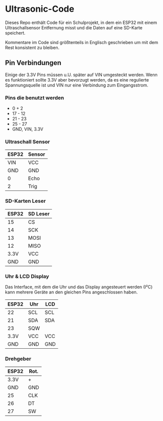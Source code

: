 # Ultrasonic-Code

Dieses Repo enthält Code für ein Schulprojekt, in dem ein ESP32 mit einem Ultraschallsensor
Entfernung misst und die Daten auf eine SD-Karte speichert.

Kommentare im Code sind größtenteils in Englisch geschrieben um mit dem Rest konsistent
zu bleiben.

## Pin Verbindungen
Einige der 3.3V Pins müssen u.U. später auf VIN umgesteckt werden. Wenn es funktioniert
sollte 3.3V aber bevorzugt werden, da es eine regulierte Spannungsquelle ist und
VIN nur eine Verbindung zum Eingangsstrom.

### Pins die benutzt werden
- 0 + 2
- 17 - 12
- 21 - 23
- 25 - 27
- GND, VIN, 3.3V

### Ultraschall Sensor
| ESP32 | Sensor |
| ----- | ------ |
| VIN   | VCC    |
| GND   | GND    |
| 0     | Echo   |
| 2     | Trig   |

### SD-Karten Leser
| ESP32 | SD Leser |
| ----- | -------- |
| 15    | CS       |
| 14    | SCK      |
| 13    | MOSI     |
| 12    | MISO     |
| 3.3V  | VCC      |
| GND   | GND      |

### Uhr & LCD Display
Das Interface, mit dem die Uhr und das Display angesteuert werden (I²C) kann mehrere
Geräte an den gleichen Pins angeschlossen haben.

| ESP32 | Uhr   | LCD	|
| ----- | ----- | ----- |
| 22    | SCL   | SCL   |
| 21    | SDA   | SDA   |
| 23    | SQW   |		|
| 3.3V  | VCC   | VCC	|
| GND   | GND   | GND	|

### Drehgeber
| ESP32 | Rot.	|
| ----- | ----- |
| 3.3V	| +		|
| GND	| GND	|
| 25	| CLK	|
| 26	| DT	|
| 27	| SW	|
